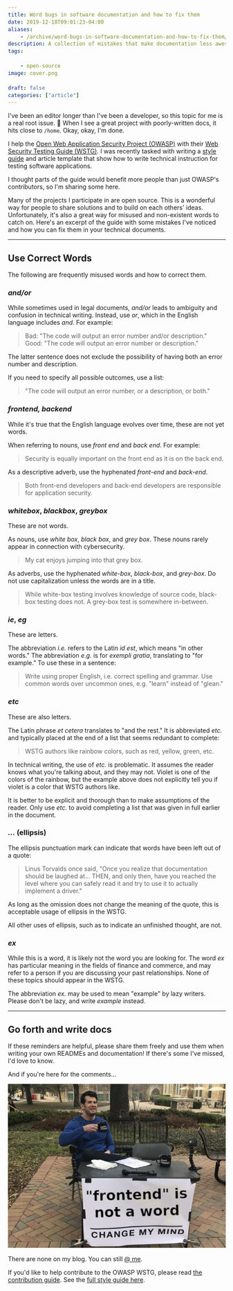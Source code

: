 ```yaml
---
title: Word bugs in software documentation and how to fix them
date: 2019-12-18T09:01:23-04:00
aliases:
    - /archive/word-bugs-in-software-documentation-and-how-to-fix-them/
description: A collection of mistakes that make documentation less awesome than it could be.
tags:
    
    - open-source
image: cover.png
 
draft: false
categories: ["article"]
---
```


I've been an editor longer than I've been a developer, so this topic for me is a real root issue. 🥁 When I see a great project with poorly-written docs, it hits close to `/home`. Okay, okay, I'm done.

I help the [Open Web Application Security Project (OWASP)](https://github.com/OWASP) with their [Web Security Testing Guide (WSTG)](https://github.com/OWASP/wstg). I was recently tasked with writing a [style guide](https://github.com/OWASP/wstg/blob/master/style_guide.md) and article template that show how to write technical instruction for testing software applications.

I thought parts of the guide would benefit more people than just OWASP's contributors, so I'm sharing some here.

Many of the projects I participate in are open source. This is a wonderful way for people to share solutions and to build on each others' ideas. Unfortunately, it's also a great way for misused and non-existent words to catch on. Here's an excerpt of the guide with some mistakes I've noticed and how you can fix them in your technical documents.

---

## Use Correct Words

The following are frequently misused words and how to correct them.

### _and/or_

While sometimes used in legal documents, _and/or_ leads to ambiguity and confusion in technical writing. Instead, use _or_, which in the English language includes _and_. For example:

> Bad: "The code will output an error number and/or description."
> Good: "The code will output an error number or description."

The latter sentence does not exclude the possibility of having both an error number and description.

If you need to specify all possible outcomes, use a list:

> "The code will output an error number, or a description, or both."

### _frontend, backend_

While it's true that the English language evolves over time, these are not yet words.

When referring to nouns, use _front end_ and _back end_. For example:

> Security is equally important on the front end as it is on the back end.

As a descriptive adverb, use the hyphenated _front-end_ and _back-end_.

> Both front-end developers and back-end developers are responsible for application security.

### _whitebox_, _blackbox_, _greybox_

These are not words.

As nouns, use _white box_, _black box_, and _grey box_. These nouns rarely appear in connection with cybersecurity.

> My cat enjoys jumping into that grey box.

As adverbs, use the hyphenated _white-box_, _black-box_, and _grey-box_. Do not use capitalization unless the words are in a title.

> While white-box testing involves knowledge of source code, black-box testing does not. A grey-box test is somewhere in-between.

### _ie_, _eg_

These are letters.

The abbreviation _i.e._ refers to the Latin _id est_, which means "in other words." The abbreviation _e.g._ is for _exempli gratia_, translating to "for example." To use these in a sentence:

> Write using proper English, i.e. correct spelling and grammar. Use common words over uncommon ones, e.g. "learn" instead of "glean."

### _etc_

These are also letters.

The Latin phrase _et cetera_ translates to "and the rest." It is abbreviated _etc._ and typically placed at the end of a list that seems redundant to complete:

> WSTG authors like rainbow colors, such as red, yellow, green, etc.

In technical writing, the use of _etc._ is problematic. It assumes the reader knows what you're talking about, and they may not. Violet is one of the colors of the rainbow, but the example above does not explicitly tell you if violet is a color that WSTG authors like.

It is better to be explicit and thorough than to make assumptions of the reader. Only use _etc._ to avoid completing a list that was given in full earlier in the document.

### _..._ (ellipsis)

The ellipsis punctuation mark can indicate that words have been left out of a quote:

> Linus Torvalds once said, "Once you realize that documentation should be laughed at... THEN, and only then, have you reached the level where you can safely read it and try to use it to actually implement a driver."

As long as the omission does not change the meaning of the quote, this is acceptable usage of ellipsis in the WSTG.

All other uses of ellipsis, such as to indicate an unfinished thought, are not.

### _ex_

While this is a word, it is likely not the word you are looking for. The word _ex_ has particular meaning in the fields of finance and commerce, and may refer to a person if you are discussing your past relationships. None of these topics should appear in the WSTG.

The abbreviation _ex._ may be used to mean "example" by lazy writers. Please don't be lazy, and write _example_ instead.

---

## Go forth and write docs

If these reminders are helpful, please share them freely and use them when writing your own READMEs and documentation! If there's some I've missed, I'd love to know.

And if you're here for the comments...

![Change my mind meme](crowder-change-my-mind.png#center)

There are none on my blog. You can still [@ me](/contact).

If you'd like to help contribute to the OWASP WSTG, please read [the contribution guide](https://github.com/OWASP/wstg/blob/master/CONTRIBUTING.md). See the [full style guide here](https://github.com/OWASP/wstg/blob/master/style_guide.md).
